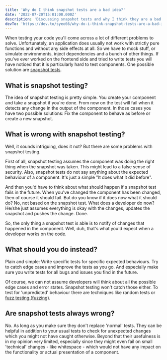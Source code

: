 ```yaml
---
title: 'Why do I think snapshot tests are a bad idea?'
date: '2022-07-20T15:01:00.000Z'
description: 'Discussing snapshot tests and why I think they are a bad idea. And what you should do instead.'
devTo: 'https://dev.to/syeo66/why-do-i-think-snapshot-tests-are-a-bad-idea-1imp'
---
```

When testing your code you'll come across a lot of different problems to solve. Unfortunately, an application does usually not work with strictly pure functions and without any side effects at all. So we have to mock stuff, or simulate environments, inject dependencies and a bunch of other things. If you've ever worked on the frontend side and tried to write tests you will have noticed that it is particularly hard to test components. One possible solution are [snapshot tests](https://jestjs.io/docs/snapshot-testing).

## What is snapshot testing?

The idea of snapshot testing is pretty simple. You create your component and take a snapshot if you're done. From now on the test will fail when it detects any change in the output of the component. In those cases you have two possible solutions: Fix the component to behave as before or create a new snapshot.

## What is wrong with snapshot testing?

Well, it sounds intriguing, does it not? But there are some problems with snapshot testing.

First of all, snapshot testing assumes the component was doing the right thing when the snapshot was taken. This might lead to a false sense of security. Also, snapshot tests do not say anything about the expected behaviour of a component. It's just a simple "It does what it did before".

And then you'd have to think about what should happen if s snapshot test fails in the future. When you've changed the component has been changed, then of course it should fail. But do you know if it does now what it should do? No, not based on the snapshot test. What does a developer do now? He/she just assumes everything is okay with the changes, updates the snapshot and pushes the change. Done.

So, the only thing a snapshot test is able is to notify of changes that happened in the component. Well, duh, that's what you'd expect when a developer works on the code.

## What should you do instead?

Plain and simple: Write specific tests for specific expected behaviours. Try to catch edge cases and improve the tests as you go. And especially make sure you write tests for all bugs and issues you find in the future.

Of course, we can not assume developers will think about all the possible edge cases and error states. Snapshot testing won't catch those either. To test for 'unpredicted' behaviour there are techniques like random tests or [fuzz testing (fuzzing)](https://en.wikipedia.org/wiki/Fuzzing).

## Are snapshot tests always wrong?

No. As long as you make sure they don't replace 'normal' tests. They can be helpful in addition to your usual tests to check for unexpected changes which you might not have caught otherwise. Beyond that their usefulness is in my opinion very limited, especially since they might even fail on small 'technical' changes - like whitespace - which would not have any impact on the functionality or actual presentation of a component.
